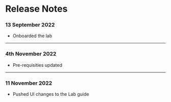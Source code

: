 # Release Notes

### 13 September 2022

- Onboarded the lab 

-------------------

### 4th November 2022

- Pre-requisities updated

-------------------

### 11 November 2022

- Pushed UI changes to the Lab guide
